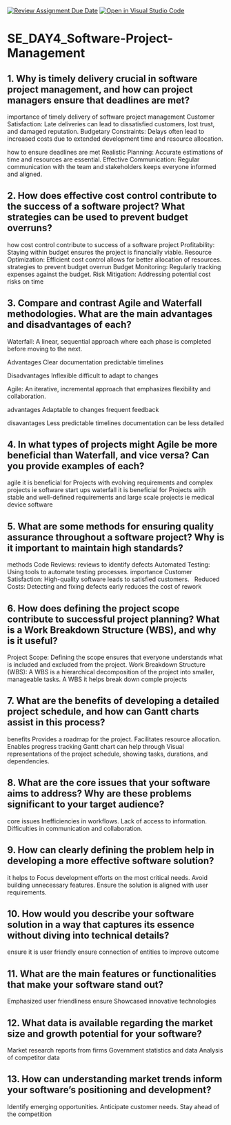 [![Review Assignment Due Date](https://classroom.github.com/assets/deadline-readme-button-22041afd0340ce965d47ae6ef1cefeee28c7c493a6346c4f15d667ab976d596c.svg)](https://classroom.github.com/a/9pw6JKcu)
[![Open in Visual Studio Code](https://classroom.github.com/assets/open-in-vscode-2e0aaae1b6195c2367325f4f02e2d04e9abb55f0b24a779b69b11b9e10269abc.svg)](https://classroom.github.com/online_ide?assignment_repo_id=18669171&assignment_repo_type=AssignmentRepo)
# SE_DAY4_Software-Project-Management
## 1. Why is timely delivery crucial in software project management, and how can project managers ensure that deadlines are met?
importance of timely delivery of software project management 
Customer Satisfaction: Late deliveries can lead to dissatisfied customers, lost trust, and damaged reputation.
Budgetary Constraints: Delays often lead to increased costs due to extended development time and resource allocation.

how to ensure deadlines are met 
Realistic Planning: Accurate estimations of time and resources are essential.
Effective Communication: Regular communication with the team and stakeholders keeps everyone informed and aligned.

## 2. How does effective cost control contribute to the success of a software project? What strategies can be used to prevent budget overruns?
how cost control contribute to success of a software project 
Profitability: Staying within budget ensures the project is financially viable.
Resource Optimization: Efficient cost control allows for better allocation of resources.
strategies to prevent budget overrun 
Budget Monitoring: Regularly tracking expenses against the budget.
Risk Mitigation: Addressing potential cost risks on time

## 3. Compare and contrast Agile and Waterfall methodologies. What are the main advantages and disadvantages of each?
Waterfall: A linear, sequential approach where each phase is completed before moving to the next.

Advantages
Clear documentation
predictable timelines

Disadvantages
Inflexible
difficult to adapt to changes

Agile: An iterative, incremental approach that emphasizes flexibility and collaboration.

advantages 
Adaptable to changes
frequent feedback

disavantages 
Less predictable timelines
documentation can be less detailed

## 4. In what types of projects might Agile be more beneficial than Waterfall, and vice versa? Can you provide examples of each?
agile 
it is beneficial for Projects with evolving requirements and complex projects 
ie software start ups 
waterfall
it is beneficial for Projects with stable and well-defined requirements and large scale projects 
ie medical device software 

## 5. What are some methods for ensuring quality assurance throughout a software project? Why is it important to maintain high standards?
methods 
Code Reviews: reviews to identify defects
Automated Testing: Using tools to automate testing processes.
importance 
Customer Satisfaction: High-quality software leads to satisfied customers.   
Reduced Costs: Detecting and fixing defects early reduces the cost of rework

## 6. How does defining the project scope contribute to successful project planning? What is a Work Breakdown Structure (WBS), and why is it useful?
Project Scope: Defining the scope ensures that everyone understands what is included and excluded from the project.
Work Breakdown Structure (WBS): A WBS is a hierarchical decomposition of the project into smaller, manageable tasks.
A WBS it helps break down comple projects 

## 7. What are the benefits of developing a detailed project schedule, and how can Gantt charts assist in this process?
benefits 
Provides a roadmap for the project.
Facilitates resource allocation.
Enables progress tracking
Gantt chart can help through Visual representations of the project schedule, showing tasks, durations, and dependencies.

## 8. What are the core issues that your software aims to address? Why are these problems significant to your target audience?
core issues 
Inefficiencies in workflows.
Lack of access to information.
Difficulties in communication and collaboration.

## 9. How can clearly defining the problem help in developing a more effective software solution?
it helps to 
Focus development efforts on the most critical needs.
Avoid building unnecessary features.
Ensure the solution is aligned with user requirements.

## 10. How would you describe your software solution in a way that captures its essence without diving into technical details?
ensure it is user friendly 
ensure connection of entities to improve outcome 

## 11. What are the main features or functionalities that make your software stand out?
Emphasized user friendliness 
ensure Showcased innovative technologies

## 12. What data is available regarding the market size and growth potential for your software?
Market research reports from firms
Government statistics and data
Analysis of competitor data
## 13. How can understanding market trends inform your software’s positioning and development?
Identify emerging opportunities.
Anticipate customer needs.
Stay ahead of the competition
